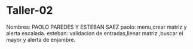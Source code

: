 # Taller-02

Nombres: PAOLO PAREDES Y ESTEBAN SAEZ
paolo: menu,crear matriz y alerta escalada.
esteban: validacion de entradas,llenar matriz ,buscar el mayor y alerta de enjambre.
